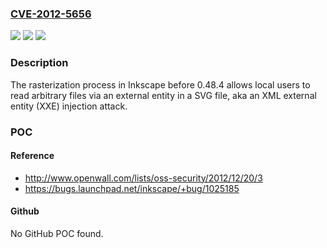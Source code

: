### [CVE-2012-5656](https://cve.mitre.org/cgi-bin/cvename.cgi?name=CVE-2012-5656)
![](https://img.shields.io/static/v1?label=Product&message=n%2Fa&color=blue)
![](https://img.shields.io/static/v1?label=Version&message=n%2Fa&color=blue)
![](https://img.shields.io/static/v1?label=Vulnerability&message=n%2Fa&color=brighgreen)

### Description

The rasterization process in Inkscape before 0.48.4 allows local users to read arbitrary files via an external entity in a SVG file, aka an XML external entity (XXE) injection attack.

### POC

#### Reference
- http://www.openwall.com/lists/oss-security/2012/12/20/3
- https://bugs.launchpad.net/inkscape/+bug/1025185

#### Github
No GitHub POC found.

